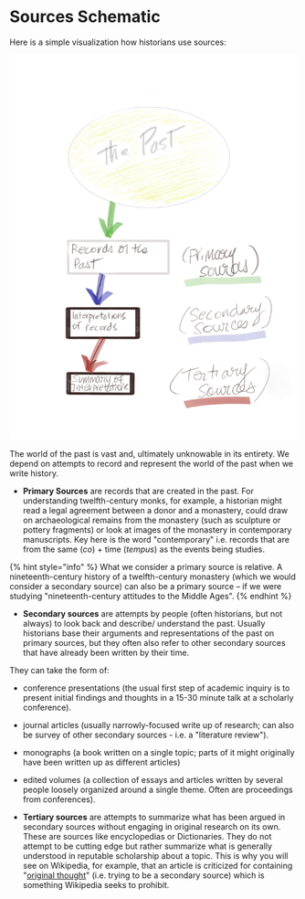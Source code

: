 # Sources Schematic

Here is a simple visualization how historians use sources:

![From the Past to Tertiary Sources](../../../.gitbook/assets/a59bcaf1-d489-4076-a8b3-ea022c18f19d.png)

The world of the past is vast and, ultimately unknowable in its entirety. We depend on attempts to record and represent the world of the past when we write history.

* **Primary Sources** are records that are created in the past. For understanding twelfth-century monks, for example, a historian might read a legal agreement between a donor and a monastery, could draw on archaeological remains from the monastery \(such as sculpture or pottery fragments\) or look at images of the monastery in contemporary manuscripts. Key here is the word "contemporary" i.e. records that are from the same \(_co_\) + time \(_tempus_\) as the events being studies. 

{% hint style="info" %}
What we consider a primary source is relative. A nineteenth-century history of a twelfth-century monastery \(which we would consider a secondary source\) can also be a primary source – if we were studying "nineteenth-century attitudes to the Middle Ages". 
{% endhint %}

* **Secondary sources** are attempts by people \(often historians, but not always\) to look back and describe/ understand the past. Usually historians base their arguments and representations of the past on primary sources, but they often also refer to other secondary sources that have already been written by their time.

They can take the form of: 

* conference presentations \(the usual first step of academic inquiry is to present initial findings and thoughts in a 15-30 minute talk at a scholarly conference\). 
* journal articles \(usually narrowly-focused write up of research; can also be survey of other secondary sources - i.e. a "literature review"\). 
* monographs \(a book written on a single topic; parts of it might originally have been written up as different articles\)
* edited volumes \(a collection of essays and articles written by several people loosely organized around a single theme. Often are proceedings from conferences\). 



* **Tertiary sources** are attempts to summarize what has been argued in secondary sources without engaging in original research on its own. These are sources like encyclopedias or Dictionaries. They do not attempt to be cutting edge but rather summarize what is generally understood in reputable scholarship about a topic. This is why you will see on Wikipedia, for example, that an article is criticized for containing "[original thought](https://en.wikipedia.org/wiki/Wikipedia:No_original_research)" \(i.e. trying to be a secondary source\) which is something Wikipedia seeks to prohibit. 

